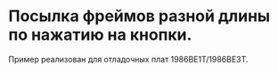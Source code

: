 ﻿# Посылка фреймов разной длины по нажатию на кнопки.

Пример реализован для отладочных плат 1986ВЕ1Т/1986ВЕ3Т. 

